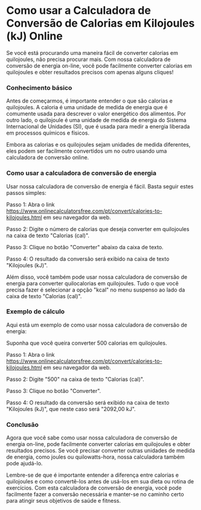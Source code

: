 Como usar a Calculadora de Conversão de Calorias em Kilojoules (kJ) Online
==========================================================================

Se você está procurando uma maneira fácil de converter calorias em quilojoules, não precisa procurar mais. Com nossa calculadora de conversão de energia on-line, você pode facilmente converter calorias em quilojoules e obter resultados precisos com apenas alguns cliques!

### Conhecimento básico

Antes de começarmos, é importante entender o que são calorias e quilojoules. A caloria é uma unidade de medida de energia que é comumente usada para descrever o valor energético dos alimentos. Por outro lado, o quilojoule é uma unidade de medida de energia do Sistema Internacional de Unidades (SI), que é usada para medir a energia liberada em processos químicos e físicos.

Embora as calorias e os quilojoules sejam unidades de medida diferentes, eles podem ser facilmente convertidos um no outro usando uma calculadora de conversão online.

### Como usar a calculadora de conversão de energia

Usar nossa calculadora de conversão de energia é fácil. Basta seguir estes passos simples:

Passo 1: Abra o link <https://www.onlinecalculatorsfree.com/pt/convert/calories-to-kilojoules.html> em seu navegador da web.

Passo 2: Digite o número de calorias que deseja converter em quilojoules na caixa de texto "Calorias (cal)".

Passo 3: Clique no botão "Converter" abaixo da caixa de texto.

Passo 4: O resultado da conversão será exibido na caixa de texto "Kilojoules (kJ)".

Além disso, você também pode usar nossa calculadora de conversão de energia para converter quilocalorias em quilojoules. Tudo o que você precisa fazer é selecionar a opção "kcal" no menu suspenso ao lado da caixa de texto "Calorias (cal)".

### Exemplo de cálculo

Aqui está um exemplo de como usar nossa calculadora de conversão de energia:

Suponha que você queira converter 500 calorias em quilojoules.

Passo 1: Abra o link <https://www.onlinecalculatorsfree.com/pt/convert/calories-to-kilojoules.html> em seu navegador da web.

Passo 2: Digite "500" na caixa de texto "Calorias (cal)".

Passo 3: Clique no botão "Converter".

Passo 4: O resultado da conversão será exibido na caixa de texto "Kilojoules (kJ)", que neste caso será "2092,00 kJ".

### Conclusão

Agora que você sabe como usar nossa calculadora de conversão de energia on-line, pode facilmente converter calorias em quilojoules e obter resultados precisos. Se você precisar converter outras unidades de medida de energia, como joules ou quilowatts-hora, nossa calculadora também pode ajudá-lo.

Lembre-se de que é importante entender a diferença entre calorias e quilojoules e como convertê-los antes de usá-los em sua dieta ou rotina de exercícios. Com esta calculadora de conversão de energia, você pode facilmente fazer a conversão necessária e manter-se no caminho certo para atingir seus objetivos de saúde e fitness.